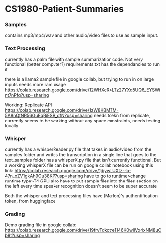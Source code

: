 # CS1980-Patient-Summaries

### Samples
contains mp3/mp4/wav and other audio/video files to use as sample input.

### Text Processing
currently has a palm file with sample summarization code. Not very functional (better computer?)
requirements.txt has the dependancies to run it

there is a llama2 sample file in google collab, but trying to run in on large inputs needs more ram usage
https://colab.research.google.com/drive/12WHXcR4LTz27YXd5UQ6_EYSWint7nPfq?usp=sharing

Working: Replicate API
https://colab.research.google.com/drive/1zW8KBMTM-5A8nQtNR56GuEqRiESB_dfN?usp=sharing
needs toekn from replicate, currently seems to be working without any space constraints, needs testing locally

### Whisper
currently has a whisperReader.py file that takes in audio/video from the samples folder and writes 
the transcription in a single line that goes to the text_samples folder
has a whisperX.py file that isn't currently functional. But a working whisperX file can be run
on google collab notebook using this link:
https://colab.research.google.com/drive/1jbywLUXtz--b-47n_oZV1gkAh9Ou38KP?usp=sharing
have to go to runtime>change runtime type>T4 GPU
also have to put sample files into the files section on the left every time
speaker recognition doesn't seem to be super accurate

Both the whisper and text processing files have (Marlon)'s authentification token, from huggingface

### Grading

Demo grading file in google collab:
https://colab.research.google.com/drive/19frvTdkotre1146K0wllVx4xNM8uCb8t?usp=sharing
